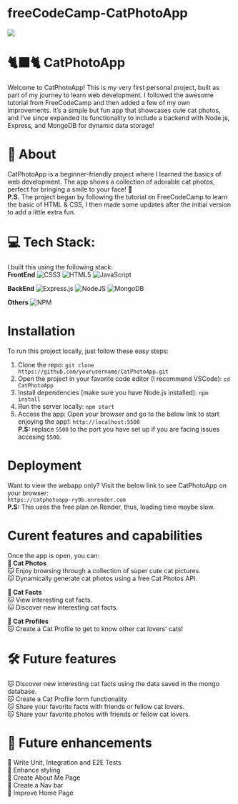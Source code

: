 # freeCodeCamp-CatPhotoApp

<img src="https://media3.giphy.com/media/v1.Y2lkPTc5MGI3NjExcDB2eDdmNDR2MWl5d2tla2RuM2lmbWQyOTh3amc5anhyNndhaXJ4byZlcD12MV9pbnRlcm5hbF9naWZfYnlfaWQmY3Q9Zw/22kxQ12cxyEww/giphy.gif">

# 🐈‍⬛🐈 CatPhotoApp
Welcome to CatPhotoApp! This is my very first personal project, built as part of my journey to learn web development. I followed the awesome tutorial from FreeCodeCamp and then added a few of my own improvements. It’s a simple but fun app that showcases cute cat photos, and I’ve since expanded its functionality to include a backend with Node.js, Express, and MongoDB for dynamic data storage!<br >


# 💫 About
CatPhotoApp is a beginner-friendly project where I learned the basics of web development. The app shows a collection of adorable cat photos, perfect for bringing a smile to your face! 🐾 <br >
<strong>P.S.</strong> The project began by following the tutorial on FreeCodeCamp to learn the basic of HTML & CSS, I then made some updates after the initial version to add a little extra fun.<br >


# 💻 Tech Stack:
I built this using the following stack: <br >
<strong>FrontEnd</strong>
![CSS3](https://img.shields.io/badge/css3-%231572B6.svg?style=flat&logo=css3&logoColor=white) 
![HTML5](https://img.shields.io/badge/html5-%23E34F26.svg?style=flat&logo=html5&logoColor=white)
![JavaScript](https://img.shields.io/badge/javascript-%23323330.svg?style=flat&logo=javascript&logoColor=%23F7DF1E)

<strong>BackEnd</strong>
![Express.js](https://img.shields.io/badge/express.js-%23404d59.svg?style=flat&logo=express&logoColor=%2361DAFB)
![NodeJS](https://img.shields.io/badge/node.js-6DA55F?style=flat&logo=node.js&logoColor=white)
![MongoDB](https://img.shields.io/badge/MongoDB-%234ea94b.svg?style=flat&logo=mongodb&logoColor=white)

<strong>Others</strong>
![NPM](https://img.shields.io/badge/NPM-%23CB3837.svg?style=flat&logo=npm&logoColor=white)
<br >


# Installation
To run this project locally, just follow these easy steps:
1. Clone the repo:
    `git clone https://github.com/yourusername/CatPhotoApp.git`
2. Open the project in your favorite code editor (I recommend VSCode):
    `cd CatPhotoApp`
3. Install dependencies (make sure you have Node.js installed):
    `npm install`
4. Run the server locally:
    `npm start`
5. Access the app: Open your browser and go to the below link to start enjoying the app!:
    `http://localhost:5500`<br >
    <strong>P.S:</strong> replace `5500` to the port you have set up if you are facing issues accesing `5500`.


# Deployment
Want to view the webapp only? Visit the below link to see CatPhotoApp on your browser: <br >
    `https://catphotoapp-ry9b.onrender.com` <br >
<strong>P.S:</strong> This uses the free plan on Render, thus, loading time maybe slow. <br >


# Curent features and capabilities
Once the app is open, you can: </strong><br >
<strong>📍 Cat Photos </strong><br >
🐱 Enjoy browsing through a collection of super cute cat pictures. <br >
🐱 Dynamically generate cat photos using a free Cat Photos API. <br >

<strong>📍 Cat Facts </strong><br >
🐱 View interesting cat facts. <br >
🐱 Discover new interesting cat facts. <br >

<strong>📍 Cat Profiles </strong><br >
🐱 Create a Cat Profile to get to know other cat lovers' cats! <br >


# 🛠️ Future features
🐱 Discover new interesting cat facts using the data saved in the mongo database. <br >
🐱 Create a Cat Profile form functionality <br >
🐱 Share your favorite facts with friends or fellow cat lovers. <br >
🐱 Share your favorite photos with friends or fellow cat lovers. <br >


# 🎯 Future enhancements
💉 Write Unit, Integration and E2E Tests <br >
💉 Enhance styling <br >
💉 Create About Me Page <br >
💉 Create a Nav bar <br >
💉 Improve Home Page <br >
